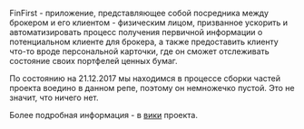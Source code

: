 FinFirst - приложение, представляющее собой посредника между брокером и его клиентом - физическим лицом, призванное ускорить и автоматизировать процесс получения первичной информации о потенциальном клиенте для брокера, а также предоставить клиенту что-то вроде персональной карточки, где он сможет отслеживать состояние своих портфелей ценных бумаг.

По состоянию на 21.12.2017 мы находимся в процессе сборки частей проекта воедино в данном репе, поэтому он немножечко пустой. Это не значит, что ничего нет. 

Более подробная информация - в [вики](https://github.com/deadcorg/FinFirst/wiki) проекта.

